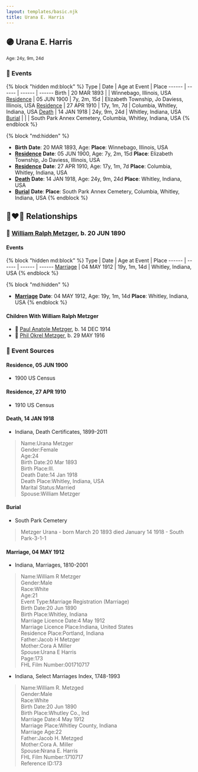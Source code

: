 ```yaml
---
layout: templates/basic.njk
title: Urana E. Harris
---
```

## 🟣 Urana E. Harris
<small>Age: 24y, 9m, 24d</small>


### 📆 Events

{% block "hidden md:block" %}
Type | Date | Age at Event | Place
------ | ------ | ------ | ------
Birth | 20 MAR 1893 |  | Winnebago, Illinois, USA
[Residence](#event-event-0) | 05 JUN 1900 | 7y, 2m, 15d | Elizabeth Township, Jo Daviess, Illinois, USA
[Residence](#event-event-1) | 27 APR 1910 | 17y, 1m, 7d | Columbia, Whitley, Indiana, USA
[Death](#event-event-6) | 14 JAN 1918 | 24y, 9m, 24d | Whitley, Indiana, USA
[Burial](#event-event-7) |  |  | South Park Annex Cemetery, Columbia, Whitley, Indiana, USA
{% endblock %}

{% block "md:hidden" %}
- **Birth**
**Date**: 20 MAR 1893, Age:
**Place**: Winnebago, Illinois, USA
- **[Residence](#event-event-0)**
**Date**: 05 JUN 1900, Age: 7y, 2m, 15d
**Place**: Elizabeth Township, Jo Daviess, Illinois, USA
- **[Residence](#event-event-1)**
**Date**: 27 APR 1910, Age: 17y, 1m, 7d
**Place**: Columbia, Whitley, Indiana, USA
- **[Death](#event-event-6)**
**Date**: 14 JAN 1918, Age: 24y, 9m, 24d
**Place**: Whitley, Indiana, USA
- **[Burial](#event-event-7)**
**Date**:
**Place**: South Park Annex Cemetery, Columbia, Whitley, Indiana, USA
{% endblock %}

## 👩‍❤️‍👨 Relationships

### 🔵 [William Ralph Metzger](/people/6/66898263), b. 20 JUN 1890

#### Events

{% block "hidden md:block" %}
Type | Date | Age at Event | Place
------ | ------ | ------ | ------
[Marriage](#event-family-0-event-0) | 04 MAY 1912 | 19y, 1m, 14d | Whitley, Indiana, USA
{% endblock %}

{% block "md:hidden" %}
- **[Marriage](#event-family-0-event-0)**
**Date**: 04 MAY 1912, Age: 19y, 1m, 14d
**Place**: Whitley, Indiana, USA
{% endblock %}

#### Children With William Ralph Metzger
* 🔵 [Paul Anatole Metzger](/people/3/34600089), b. 14 DEC 1914
* 🔵 [Phil Okrel Metzger](/people/5/58597117), b. 29 MAY 1916
### 📰 Event Sources

#### <a id="event-event-0"></a> Residence, 05 JUN 1900
* 1900 US Census

#### <a id="event-event-1"></a> Residence, 27 APR 1910
* 1910 US Census

#### <a id="event-event-6"></a> Death, 14 JAN 1918
* Indiana, Death Certificates, 1899-2011
>   
  > Name:Urana Metzger  
  > Gender:Female  
  > Age:24  
  > Birth Date:20 Mar 1893  
  > Birth Place:Ill.  
  > Death Date:14 Jan 1918  
  > Death Place:Whitley, Indiana, USA  
  > Marital Status:Married  
  > Spouse:William Metzger

#### <a id="event-event-7"></a> Burial
* South Park Cemetery
>   
  > Metzger Urana - born March 20 1893 died January 14 1918 - South Park-3-1-1

#### <a id="event-family-0-event-0"></a> Marriage, 04 MAY 1912
* Indiana, Marriages, 1810-2001
>   
  > Name:William R Metzger  
  > Gender:Male  
  > Race:White  
  > Age:21  
  > Event Type:Marriage Registration (Marriage)  
  > Birth Date:20 Jun 1890  
  > Birth Place:Whitley, Indiana  
  > Marriage Licence Date:4 May 1912  
  > Marriage Licence Place:Indiana, United States  
  > Residence Place:Portland, Indiana  
  > Father:Jacob H Metzger  
  > Mother:Cora A Miller  
  > Spouse:Urana E Harris  
  > Page:173  
  > FHL Film Number:001710717
* Indiana, Select Marriages Index, 1748-1993
>   
  > Name:William R. Metzged  
  > Gender:Male  
  > Race:White  
  > Birth Date:20 Jun 1890  
  > Birth Place:Whutley Co., Ind  
  > Marriage Date:4 May 1912  
  > Marriage Place:Whitley County, Indiana  
  > Marriage Age:22  
  > Father:Jacob H. Metzged  
  > Mother:Cora A. Miller  
  > Spouse:Nrana E. Harris  
  > FHL Film Number:1710717  
  > Reference ID:173